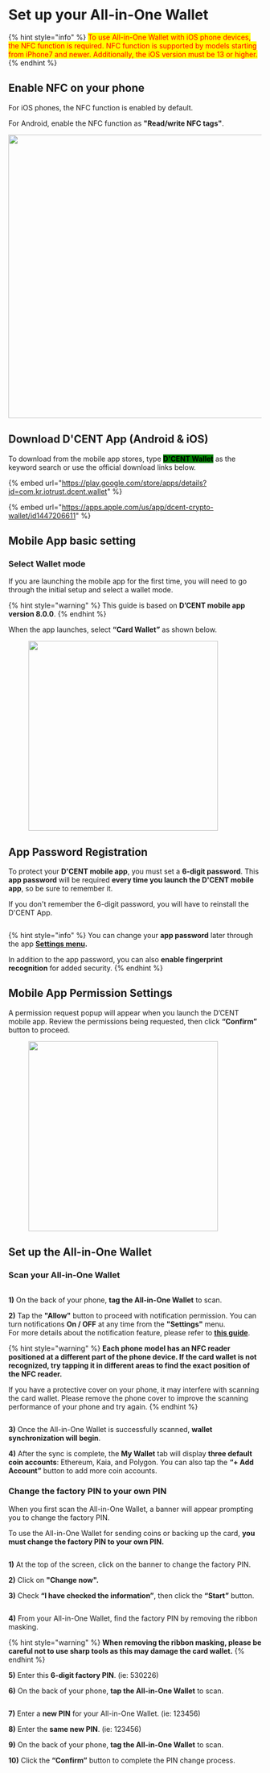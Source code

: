 # Set up your All-in-One Wallet

{% hint style="info" %}
<mark style="color:red;">To use All-in-One Wallet with iOS phone devices, the NFC function is required. NFC function is supported by models starting from iPhone7 and newer. Additionally, the iOS version must be 13 or higher.</mark>&#x20;
{% endhint %}

## Enable NFC on your phone

For iOS phones, the NFC function is enabled by default.&#x20;

For Android, enable the NFC function as **"Read/write NFC tags"**.

<div align="left"><img src="../../.gitbook/assets/NFC-eng.png" alt="" width="563"></div>

## Download D'CENT App (Android & iOS) <a href="#download-app" id="download-app"></a>

To download from the mobile app stores, type <mark style="background-color:green;">**D'CENT Wallet**</mark> as the keyword search or use the official download links below.

{% embed url="https://play.google.com/store/apps/details?id=com.kr.iotrust.dcent.wallet" %}

{% embed url="https://apps.apple.com/us/app/dcent-crypto-wallet/id1447206611" %}

## Mobile App basic setting

### Select Wallet mode

If you are launching the mobile app for the first time, you will need to go through the initial setup and select a wallet mode.

{% hint style="warning" %}
This guide is based on **D’CENT mobile app version 8.0.0**.
{% endhint %}

When the app launches, select **“Card Wallet”** as shown below.

<div align="left"><figure><img src="../../.gitbook/assets/Card-01.png" alt="" width="377"><figcaption></figcaption></figure></div>

## **App Password Registration**

To protect your **D'CENT mobile app**, you must set a **6-digit password**. This **app password** will be required **every time you launch the D'CENT mobile app**, so be sure to remember it.

If you don't remember the 6-digit password, you will have to reinstall the D'CENT App.

<div align="left"><figure><img src="../../.gitbook/assets/Card-02.png" alt=""><figcaption></figcaption></figure></div>

{% hint style="info" %}
You can change your **app password** later through the app [**Settings menu**](https://userguide.dcentwallet.com/mobile-app/mobile-app-setting-menu)**.**&#x20;

In addition to the app password, you can also **enable fingerprint recognition** for added security.
{% endhint %}

## **Mobile App Permission Settings** <a href="#mobile-app-permission-settings" id="mobile-app-permission-settings"></a>

A permission request popup will appear when you launch the D’CENT mobile app. Review the permissions being requested, then click **“Confirm”** button to proceed.

<div align="left"><figure><img src="../../.gitbook/assets/Card-03.png" alt="" width="377"><figcaption></figcaption></figure></div>

## Set up the All-in-One Wallet

### Scan your All-in-One Wallet

<div align="left"><figure><img src="../../.gitbook/assets/Card-04.png" alt=""><figcaption></figcaption></figure></div>

**1)** On the back of your phone, **tag the All-in-One Wallet** to scan.

**2)** Tap the **"Allow"** button to proceed with notification permission. You can turn notifications **On / OFF** at any time from the **"Settings"** menu.\
For more details about the notification feature, please refer to [**this guide**](https://userguide.dcentwallet.com/mobile-app/mobile-app-setting-menu#notification).

{% hint style="warning" %}
**Each phone model has an NFC reader positioned at a different part of the phone device. If the card wallet is not recognized, try tapping it in different areas to find the exact position of the NFC reader.**

If you have a protective cover on your phone, it may interfere with scanning the card wallet. Please remove the phone cover to improve the scanning performance of your phone and try again.&#x20;
{% endhint %}

<div align="left"><figure><img src="../../.gitbook/assets/Card-05.png" alt=""><figcaption></figcaption></figure></div>

**3)** Once the All-in-One Wallet is successfully scanned, **wallet synchronization will begin**.

**4)** After the sync is complete, the **My Wallet** tab will display **three default coin accounts**: Ethereum, Kaia, and Polygon. You can also tap the **“+ Add Account”** button to add more coin accounts.

### Change the factory PIN to your own PIN

When you first scan the All-in-One Wallet, a banner will appear prompting you to change the factory PIN.

To use the All-in-One Wallet for sending coins or backing up the card, **you must change the factory PIN to your own PIN.**

<div align="left"><figure><img src="../../.gitbook/assets/Card-06.png" alt=""><figcaption></figcaption></figure></div>

**1)** At the top of the screen, click on the banner to change the factory PIN.

**2)** Click on **"Change now".**

**3)** Check **“I have checked the information”**, then click the **“Start”** button.

<div align="left"><figure><img src="../../.gitbook/assets/Card-07.png" alt=""><figcaption></figcaption></figure></div>

**4)** From your All-in-One Wallet, find the factory PIN by removing the ribbon masking.

{% hint style="warning" %}
**When removing the ribbon masking, please be careful not to use sharp tools as this may damage the card wallet.**
{% endhint %}

**5)** Enter this **6-digit factory PIN**. (ie: 530226)

**6)** On the back of your phone, **tap the All-in-One Wallet** to scan.

<div align="left"><figure><img src="../../.gitbook/assets/Card-08.png" alt=""><figcaption></figcaption></figure></div>

**7)** Enter a **new PIN** for your All-in-One Wallet. (ie: 123456)

**8)** Enter the **same new PIN**. (ie: 123456)

**9)** On the back of your phone, **tag the All-in-One Wallet** to scan.

**10)** Click the **“Confirm”** button to complete the PIN change process.
